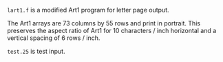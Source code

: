 `lart1.f` is a modified Art1 program for letter page output.

The Art1 arrays are 73 columns by 55 rows and print in portrait. This preserves the aspect ratio of Art1 for 10 characters / inch horizontal and a vertical spacing of 6 rows / inch.

`test.25` is test input.
